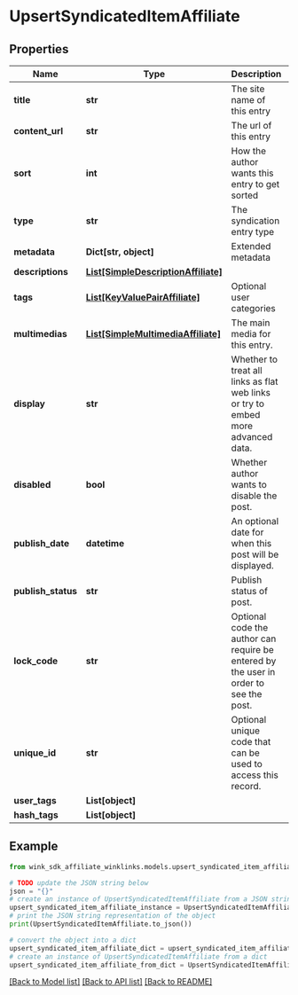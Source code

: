 # UpsertSyndicatedItemAffiliate


## Properties

Name | Type | Description | Notes
------------ | ------------- | ------------- | -------------
**title** | **str** | The site name of this entry | 
**content_url** | **str** | The url of this entry | 
**sort** | **int** | How the author wants this entry to get sorted | 
**type** | **str** | The syndication entry type | 
**metadata** | **Dict[str, object]** | Extended metadata | [optional] 
**descriptions** | [**List[SimpleDescriptionAffiliate]**](SimpleDescriptionAffiliate.md) |  | 
**tags** | [**List[KeyValuePairAffiliate]**](KeyValuePairAffiliate.md) | Optional user categories | [optional] 
**multimedias** | [**List[SimpleMultimediaAffiliate]**](SimpleMultimediaAffiliate.md) | The main media for this entry. | [optional] 
**display** | **str** | Whether to treat all links as flat web links or try to embed more advanced data. | [optional] 
**disabled** | **bool** | Whether author wants to disable the post. | [optional] [default to False]
**publish_date** | **datetime** | An optional date for when this post will be displayed. | [optional] 
**publish_status** | **str** | Publish status of post. | [optional] [default to 'PUBLISHED']
**lock_code** | **str** | Optional code the author can require be entered by the user in order to see the post. | [optional] 
**unique_id** | **str** | Optional unique code that can be used to access this record. | [optional] 
**user_tags** | **List[object]** |  | [optional] 
**hash_tags** | **List[object]** |  | [optional] 

## Example

```python
from wink_sdk_affiliate_winklinks.models.upsert_syndicated_item_affiliate import UpsertSyndicatedItemAffiliate

# TODO update the JSON string below
json = "{}"
# create an instance of UpsertSyndicatedItemAffiliate from a JSON string
upsert_syndicated_item_affiliate_instance = UpsertSyndicatedItemAffiliate.from_json(json)
# print the JSON string representation of the object
print(UpsertSyndicatedItemAffiliate.to_json())

# convert the object into a dict
upsert_syndicated_item_affiliate_dict = upsert_syndicated_item_affiliate_instance.to_dict()
# create an instance of UpsertSyndicatedItemAffiliate from a dict
upsert_syndicated_item_affiliate_from_dict = UpsertSyndicatedItemAffiliate.from_dict(upsert_syndicated_item_affiliate_dict)
```
[[Back to Model list]](../README.md#documentation-for-models) [[Back to API list]](../README.md#documentation-for-api-endpoints) [[Back to README]](../README.md)


